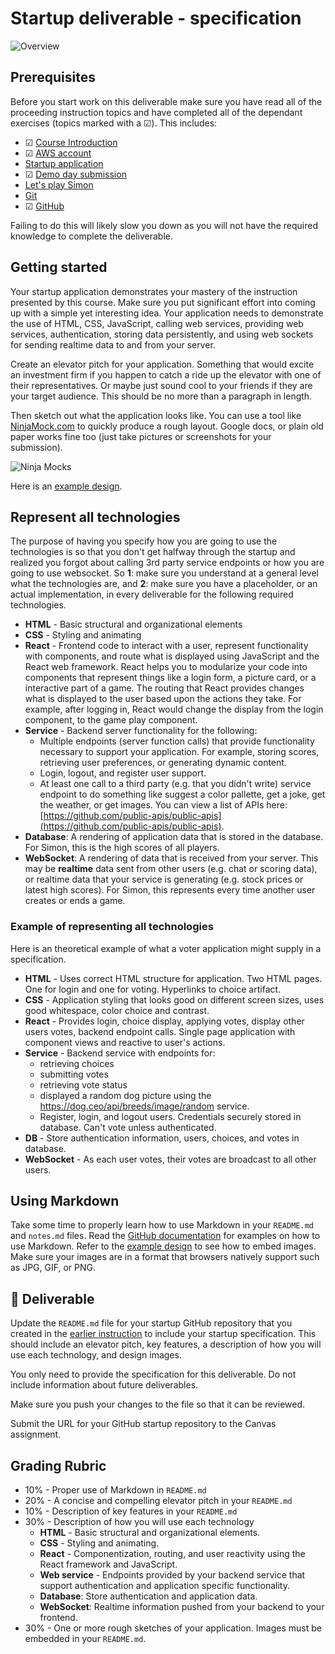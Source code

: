 # Startup deliverable - specification

![Overview](../../technologies.png)

## Prerequisites

Before you start work on this deliverable make sure you have read all of the proceeding instruction topics and have completed all of the dependant exercises (topics marked with a ☑). This includes:

- ☑ [Course Introduction](../introduction/introduction.md)
- ☑ [AWS account](../awsAccount/awsAccount.md)
- [Startup application](../startup/startup.md)
- ☑ [Demo day submission](../../webFrameworks/demoDay/demoDay.md)
- [Let's play Simon](../simon/simon.md)
- [Git](../git/git.md)
- ☑ [GitHub](../gitHub/gitHub.md)

Failing to do this will likely slow you down as you will not have the required knowledge to complete the deliverable.

## Getting started

Your startup application demonstrates your mastery of the instruction presented by this course. Make sure you put significant effort into coming up with a simple yet interesting idea. Your application needs to demonstrate the use of HTML, CSS, JavaScript, calling web services, providing web services, authentication, storing data persistently, and using web sockets for sending realtime data to and from your server.

Create an elevator pitch for your application. Something that would excite an investment firm if you happen to catch a ride up the elevator with one of their representatives. Or maybe just sound cool to your friends if they are your target audience. This should be no more than a paragraph in length.

Then sketch out what the application looks like. You can use a tool like [NinjaMock.com](https://ninjamock.com/) to quickly produce a rough layout. Google docs, or plain old paper works fine too (just take pictures or screenshots for your submission).

![Ninja Mocks](essentialsNinjaMocks.png)

Here is an [example design](https://github.com/webprogramming260/startup-example/blob/main).

## Represent all technologies

The purpose of having you specify how you are going to use the technologies is so that you don't get halfway through the startup and realized you forgot about calling 3rd party service endpoints or how you are going to use websocket. So **1**: make sure you understand at a general level what the technologies are, and **2**: make sure you have a placeholder, or an actual implementation, in every deliverable for the following required technologies.

- **HTML** - Basic structural and organizational elements
- **CSS** - Styling and animating
- **React** - Frontend code to interact with a user, represent functionality with components, and route what is displayed using JavaScript and the React web framework. React helps you to modularize your code into components that represent things like a login form, a picture card, or a interactive part of a game. The routing that React provides changes what is displayed to the user based upon the actions they take. For example, after logging in, React would change the display from the login component, to the game play component.
- **Service** - Backend server functionality for the following:
  - Multiple endpoints (server function calls) that provide functionality necessary to support your application. For example, storing scores, retrieving user preferences, or generating dynamic content.
  - Login, logout, and register user support.
  - At least one call to a third party (e.g. that you didn't write) service endpoint to do something like suggest a color pallette, get a joke, get the weather, or get images. You can view a list of APIs here: [https://github.com/public-apis/public-apis](https://github.com/public-apis/public-apis).
- **Database**: A rendering of application data that is stored in the database. For Simon, this is the high scores of all players.
- **WebSocket**: A rendering of data that is received from your server. This may be **realtime** data sent from other users (e.g. chat or scoring data), or realtime data that your service is generating (e.g. stock prices or latest high scores). For Simon, this represents every time another user creates or ends a game.

### Example of representing all technologies

Here is an theoretical example of what a voter application might supply in a specification.

- **HTML** - Uses correct HTML structure for application. Two HTML pages. One for login and one for voting. Hyperlinks to choice artifact.
- **CSS** - Application styling that looks good on different screen sizes, uses good whitespace, color choice and contrast.
- **React** - Provides login, choice display, applying votes, display other users votes, backend endpoint calls. Single page application with component views and reactive to user's actions.
- **Service** - Backend service with endpoints for:
  - retrieving choices
  - submitting votes
  - retrieving vote status
  - displayed a random dog picture using the https://dog.ceo/api/breeds/image/random service.
  - Register, login, and logout users. Credentials securely stored in database. Can't vote unless authenticated.
- **DB** - Store authentication information, users, choices, and votes in database.
- **WebSocket** - As each user votes, their votes are broadcast to all other users.

## Using Markdown

Take some time to properly learn how to use Markdown in your `README.md` and `notes.md` files. Read the [GitHub documentation](https://docs.github.com/en/get-started/writing-on-github/getting-started-with-writing-and-formatting-on-github/basic-writing-and-formatting-syntax) for examples on how to use Markdown. Refer to the [example design](https://github.com/webprogramming260/startup-example/blob/main) to see how to embed images. Make sure your images are in a format that browsers natively support such as JPG, GIF, or PNG.

## 🚀 Deliverable

Update the `README.md` file for your startup GitHub repository that you created in the [earlier instruction](../gitHub/gitHub.md) to include your startup specification. This should include an elevator pitch, key features, a description of how you will use each technology, and design images.

You only need to provide the specification for this deliverable. Do not include information about future deliverables.

Make sure you push your changes to the file so that it can be reviewed.

Submit the URL for your GitHub startup repository to the Canvas assignment.

## Grading Rubric

- 10% - Proper use of Markdown in `README.md`
- 20% - A concise and compelling elevator pitch in your `README.md`
- 10% - Description of key features in your `README.md`
- 30% - Description of how you will use each technology
  - **HTML** - Basic structural and organizational elements.
  - **CSS** - Styling and animating.
  - **React** - Componentization, routing, and user reactivity using the React framework and JavaScript.
  - **Web service** - Endpoints provided by your backend service that support authentication and application specific functionality.
  - **Database**: Store authentication and application data.
  - **WebSocket**: Realtime information pushed from your backend to your frontend.
- 30% - One or more rough sketches of your application. Images must be embedded in your `README.md`.
